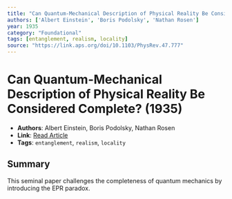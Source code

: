 ```yaml
---
title: "Can Quantum-Mechanical Description of Physical Reality Be Considered Complete?"
authors: ['Albert Einstein', 'Boris Podolsky', 'Nathan Rosen']
year: 1935
category: "Foundational"
tags: [entanglement, realism, locality]
source: "https://link.aps.org/doi/10.1103/PhysRev.47.777"
---
```


# Can Quantum-Mechanical Description of Physical Reality Be Considered Complete? (1935)

- **Authors**: Albert Einstein, Boris Podolsky, Nathan Rosen  
- **Link**: [Read Article](https://link.aps.org/doi/10.1103/PhysRev.47.777)  
- **Tags**: `entanglement`, `realism`, `locality`

## Summary

This seminal paper challenges the completeness of quantum mechanics by introducing the EPR paradox.
